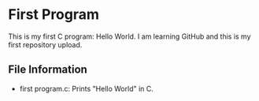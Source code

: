 # First Program

This is my first C program: Hello World.
I am learning GitHub and this is my first repository upload.

## File Information
- first program.c: Prints "Hello World" in C.
